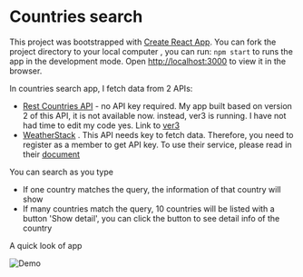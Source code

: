 # Countries search

This project was bootstrapped with [Create React App](https://github.com/facebook/create-react-app). You can fork the project directory to your local computer , you can run: `npm start` to runs the app in the development mode. Open [http://localhost:3000](http://localhost:3000) to view it in the browser.

In countries search app, I fetch data from 2 APIs: 
* [Rest Countries API](https://restcountries.eu/rest/v2/all) - no API key required. My app built based on version 2 of this API, it is not available now. instead, ver3 is running. I have not had time to edit my code yes. Link to [ver3](https://restcountries.com/v3.1/all)
* [WeatherStack](https://weatherstack.com) . This API needs key to fetch data. Therefore, you need to register as a member to get API key. To use their service, please read in their [document](https://weatherstack.com/documentation)

You can search as you type
- If one country matches the query, the information of that country will show
- If many countries match the query, 10 countries will be listed with a button 'Show detail', you can click the button to see detail info of the country

A quick look of app

![Demo](https://i.ibb.co/hWhPLXS/03.jpg)

